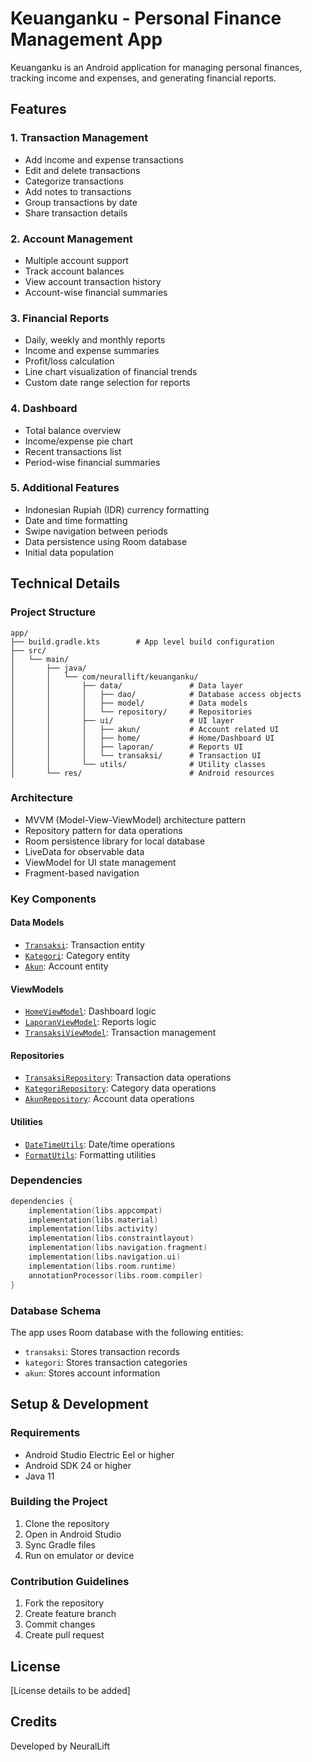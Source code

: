 # Keuanganku - Personal Finance Management App

Keuanganku is an Android application for managing personal finances, tracking income and expenses, and generating financial reports.

## Features

### 1. Transaction Management

- Add income and expense transactions
- Edit and delete transactions
- Categorize transactions
- Add notes to transactions
- Group transactions by date
- Share transaction details

### 2. Account Management

- Multiple account support
- Track account balances
- View account transaction history
- Account-wise financial summaries

### 3. Financial Reports

- Daily, weekly and monthly reports
- Income and expense summaries
- Profit/loss calculation
- Line chart visualization of financial trends
- Custom date range selection for reports

### 4. Dashboard

- Total balance overview
- Income/expense pie chart
- Recent transactions list
- Period-wise financial summaries

### 5. Additional Features

- Indonesian Rupiah (IDR) currency formatting
- Date and time formatting
- Swipe navigation between periods
- Data persistence using Room database
- Initial data population

## Technical Details

### Project Structure

```
app/
├── build.gradle.kts        # App level build configuration
├── src/
│   └── main/
│       ├── java/
│       │   └── com/neurallift/keuanganku/
│       │       ├── data/               # Data layer
│       │       │   ├── dao/            # Database access objects
│       │       │   ├── model/          # Data models
│       │       │   └── repository/     # Repositories
│       │       ├── ui/                 # UI layer
│       │       │   ├── akun/           # Account related UI
│       │       │   ├── home/           # Home/Dashboard UI
│       │       │   ├── laporan/        # Reports UI
│       │       │   └── transaksi/      # Transaction UI
│       │       └── utils/              # Utility classes
│       └── res/                        # Android resources
```

### Architecture

- MVVM (Model-View-ViewModel) architecture pattern
- Repository pattern for data operations
- Room persistence library for local database
- LiveData for observable data
- ViewModel for UI state management
- Fragment-based navigation

### Key Components

#### Data Models

- [`Transaksi`](app/src/main/java/com/neurallift/keuanganku/data/model/Transaksi.java): Transaction entity
- [`Kategori`](app/src/main/java/com/neurallift/keuanganku/data/model/Kategori.java): Category entity
- [`Akun`](app/src/main/java/com/neurallift/keuanganku/data/model/Akun.java): Account entity

#### ViewModels

- [`HomeViewModel`](app/src/main/java/com/neurallift/keuanganku/ui/home/HomeViewModel.java): Dashboard logic
- [`LaporanViewModel`](app/src/main/java/com/neurallift/keuanganku/ui/laporan/LaporanViewModel.java): Reports logic
- [`TransaksiViewModel`](app/src/main/java/com/neurallift/keuanganku/ui/transaksi/viewmodel/TransaksiViewModel.java): Transaction management

#### Repositories

- [`TransaksiRepository`](app/src/main/java/com/neurallift/keuanganku/data/repository/TransaksiRepository.java): Transaction data operations
- [`KategoriRepository`](app/src/main/java/com/neurallift/keuanganku/data/repository/KategoriRepository.java): Category data operations
- [`AkunRepository`](app/src/main/java/com/neurallift/keuanganku/data/repository/AkunRepository.java): Account data operations

#### Utilities

- [`DateTimeUtils`](app/src/main/java/com/neurallift/keuanganku/utils/DateTimeUtils.java): Date/time operations
- [`FormatUtils`](app/src/main/java/com/neurallift/keuanganku/utils/FormatUtils.java): Formatting utilities

### Dependencies

```kotlin
dependencies {
    implementation(libs.appcompat)
    implementation(libs.material)
    implementation(libs.activity)
    implementation(libs.constraintlayout)
    implementation(libs.navigation.fragment)
    implementation(libs.navigation.ui)
    implementation(libs.room.runtime)
    annotationProcessor(libs.room.compiler)
}
```

### Database Schema

The app uses Room database with the following entities:

- `transaksi`: Stores transaction records
- `kategori`: Stores transaction categories
- `akun`: Stores account information

## Setup & Development

### Requirements

- Android Studio Electric Eel or higher
- Android SDK 24 or higher
- Java 11

### Building the Project

1. Clone the repository
2. Open in Android Studio
3. Sync Gradle files
4. Run on emulator or device

### Contribution Guidelines

1. Fork the repository
2. Create feature branch
3. Commit changes
4. Create pull request

## License

[License details to be added]

## Credits

Developed by NeuralLift
